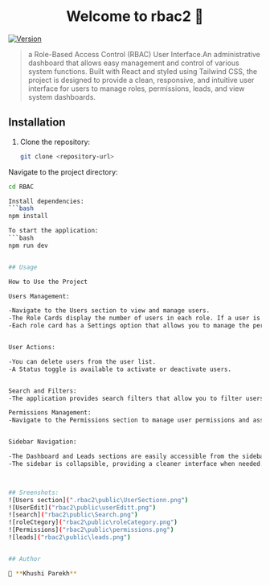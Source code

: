 <h1 align="center">Welcome to rbac2 👋</h1>
<p>
  <a href="https://www.npmjs.com/package/rbac2" target="_blank">
    <img alt="Version" src="https://img.shields.io/npm/v/rbac2.svg">
  </a>
</p>

>  a Role-Based Access Control (RBAC) User Interface.An administrative dashboard that allows easy management and control of various system functions. Built with React and styled using Tailwind CSS, the project is designed to provide a clean, responsive, and intuitive user interface for users to manage roles, permissions, leads, and view system dashboards.


## Installation

1. Clone the repository:
   ```bash
   git clone <repository-url>


Navigate to the project directory:
```bash
cd RBAC

Install dependencies:
```bash
npm install

To start the application:
```bash
npm run dev 


## Usage

How to Use the Project

Users Management:

-Navigate to the Users section to view and manage users.
-The Role Cards display the number of users in each role. If a user is deleted, the role card count updates automatically.
-Each role card has a Settings option that allows you to manage the permissions for that specific role.


User Actions:

-You can delete users from the user list.
-A Status toggle is available to activate or deactivate users.


Search and Filters:
-The application provides search filters that allow you to filter users by name and role.

Permissions Management:
-Navigate to the Permissions section to manage user permissions and assign specific permissions to roles.


Sidebar Navigation:

-The Dashboard and Leads sections are easily accessible from the sidebar. along with the other sections
-The sidebar is collapsible, providing a cleaner interface when needed.



## Sreenshots:
![Users section](".rbac2\public\UserSectionn.png")
![UserEdit]("rbac2\public\userEditt.png")
![search]("rbac2\public\Search.png")
![roleCtegory]("rbac2\public\roleCategory.png")
![Permissions]("rbac2\public\permissions.png")
![leads]("rbac2\public\leads.png")


## Author

👤 **Khushi Parekh**





